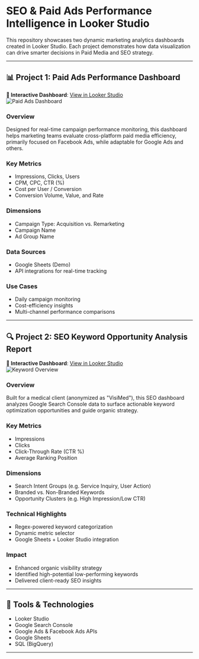 # SEO & Paid Ads Performance Intelligence in Looker Studio

This repository showcases two dynamic marketing analytics dashboards created in Looker Studio. Each project demonstrates how data visualization can drive smarter decisions in Paid Media and SEO strategy.

---

## 📊 Project 1: Paid Ads Performance Dashboard

**🔗 Interactive Dashboard**: [View in Looker Studio](https://lookerstudio.google.com/reporting/29e892ed-26bc-41f4-84d1-7cd7142c7100)  
![Paid Ads Dashboard](https://github.com/analytisor/paid_ads_looker_studio_dashboard/blob/main/Facebook_Ads_Dashboard-page-001.jpg)

### Overview
Designed for real-time campaign performance monitoring, this dashboard helps marketing teams evaluate cross-platform paid media efficiency, primarily focused on Facebook Ads, while adaptable for Google Ads and others.

### Key Metrics
- Impressions, Clicks, Users
- CPM, CPC, CTR (%)
- Cost per User / Conversion
- Conversion Volume, Value, and Rate

### Dimensions
- Campaign Type: Acquisition vs. Remarketing
- Campaign Name
- Ad Group Name

### Data Sources
- Google Sheets (Demo)
- API integrations for real-time tracking

### Use Cases
- Daily campaign monitoring
- Cost-efficiency insights
- Multi-channel performance comparisons

---

## 🔍 Project 2: SEO Keyword Opportunity Analysis Report

**🔗 Interactive Dashboard**: [View in Looker Studio](https://lookerstudio.google.com/reporting/e7265cb0-d89c-45ff-bd19-e1eed95b02e1)  
![Keyword Overview](https://github.com/analytisor/SEO-Keyword-Oppotunity-Analysis-Report-Looker-Stuido-/blob/main/keyword_intent_overview.jpg)

### Overview
Built for a medical client (anonymized as "VisiMed"), this SEO dashboard analyzes Google Search Console data to surface actionable keyword optimization opportunities and guide organic strategy.

### Key Metrics
- Impressions
- Clicks
- Click-Through Rate (CTR %)
- Average Ranking Position

### Dimensions
- Search Intent Groups (e.g. Service Inquiry, User Action)
- Branded vs. Non-Branded Keywords
- Opportunity Clusters (e.g. High Impression/Low CTR)

### Technical Highlights
- Regex-powered keyword categorization
- Dynamic metric selector
- Google Sheets + Looker Studio integration

### Impact
- Enhanced organic visibility strategy
- Identified high-potential low-performing keywords
- Delivered client-ready SEO insights

---

## 🧰 Tools & Technologies
- Looker Studio
- Google Search Console
- Google Ads & Facebook Ads APIs
- Google Sheets
- SQL (BigQuery)

---
